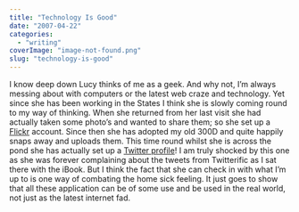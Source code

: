 ```yaml
---
title: "Technology Is Good"
date: "2007-04-22"
categories: 
  - "writing"
coverImage: "image-not-found.png"
slug: "technology-is-good"
---
```


I know deep down Lucy thinks of me as a geek. And why not, I’m always messing about with computers or the latest web craze and technology. Yet since she has been working in the States I think she is slowly coming round to my way of thinking. When she returned from her last visit she had actually taken some photo’s and wanted to share them; so she set up a [Flickr](http://www.flickr.com/photos/loopylou26/) account. Since then she has adopted my old 300D and quite happily snaps away and uploads them. This time round whilst she is across the pond she has actually set up a [Twitter profile](http://twitter.com/Loopylou)! I am truly shocked by this one as she was forever complaining about the tweets from Twitterific as I sat there with the iBook. But I think the fact that she can check in with what I’m up to is one way of combating the home sick feeling. It just goes to show that all these application can be of some use and be used in the real world, not just as the latest internet fad.
